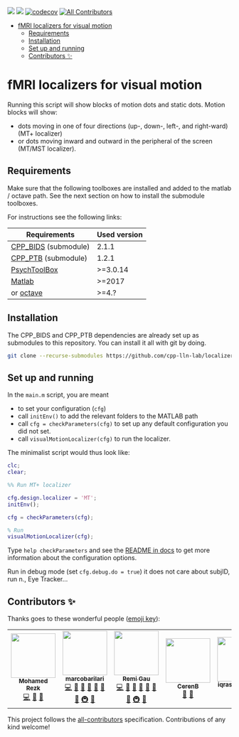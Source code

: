 [![](https://img.shields.io/badge/Octave-CI-blue?logo=Octave&logoColor=white)](https://github.com/cpp-lln-lab/localizer_visual_motion/actions)
![](https://github.com/cpp-lln-lab/localizer_visual_motion/workflows/CI/badge.svg)
[![codecov](https://codecov.io/gh/cpp-lln-lab/localizer_visual_motion/branch/master/graph/badge.svg)](https://codecov.io/gh/cpp-lln-lab/localizer_visual_motion)
[![All Contributors](https://img.shields.io/badge/all_contributors-5-orange.svg?style=flat-square)](#contributors-)

- [fMRI localizers for visual motion](#fmri-localizers-for-visual-motion)
  - [Requirements](#requirements)
  - [Installation](#installation)
  - [Set up and running](#set-up-and-running)
  - [Contributors ✨](#contributors-)

# fMRI localizers for visual motion

Running this script will show blocks of motion dots and static dots. Motion
blocks will show:

- dots moving in one of four directions (up-, down-, left-, and right-ward) (MT+
  localizer)
- or dots moving inward and outward in the peripheral of the screen (MT/MST
  localizer).

## Requirements

Make sure that the following toolboxes are installed and added to the matlab /
octave path. See the next section on how to install the submodule toolboxes.

For instructions see the following links:

| Requirements                                                    | Used version |
| --------------------------------------------------------------- | ------------ |
| [CPP_BIDS](https://github.com/cpp-lln-lab/CPP_BIDS) (submodule) | 2.1.1        |
| [CPP_PTB](https://github.com/cpp-lln-lab/CPP_PTB) (submodule)   | 1.2.1        |
| [PsychToolBox](http://psychtoolbox.org/)                        | >=3.0.14     |
| [Matlab](https://www.mathworks.com/products/matlab.html)        | >=2017       |
| or [octave](https://www.gnu.org/software/octave/)               | >=4.?        |

## Installation

The CPP_BIDS and CPP_PTB dependencies are already set up as submodules to this
repository. You can install it all with git by doing.

```bash
git clone --recurse-submodules https://github.com/cpp-lln-lab/localizer_visual_motion.git
```

## Set up and running

In the `main.m` script, you are meant

- to set your configuration (`cfg`)
- call `initEnv()` to add the relevant folders to the MATLAB path
- call `cfg = checkParameters(cfg)` to set up any default configuration you did
  not set.
- call `visualMotionLocalizer(cfg)` to run the localizer.

The minimalist script would thus look like:

```matlab
clc;
clear;

%% Run MT+ localizer

cfg.design.localizer = 'MT';
initEnv();

cfg = checkParameters(cfg);

% Run
visualMotionLocalizer(cfg);
```

Type `help checkParameters` and see the [README in docs](./docs/README.md) to
get more information about the configuration options.

Run in debug mode (set `cfg.debug.do = true`) it does not care about subjID, run
n., Eye Tracker...

## Contributors ✨

Thanks goes to these wonderful people
([emoji key](https://allcontributors.org/docs/en/emoji-key)):

<!-- ALL-CONTRIBUTORS-LIST:START - Do not remove or modify this section -->
<!-- prettier-ignore-start -->
<!-- markdownlint-disable -->
<table>
  <tr>
    <td align="center"><a href="https://github.com/mohmdrezk"><img src="https://avatars2.githubusercontent.com/u/9597815?v=4?s=100" width="100px;" alt=""/><br /><sub><b>Mohamed Rezk</b></sub></a><br /><a href="https://github.com/cpp-lln-lab/localizer_visual_motion/commits?author=mohmdrezk" title="Code">💻</a> <a href="#design-mohmdrezk" title="Design">🎨</a> <a href="#ideas-mohmdrezk" title="Ideas, Planning, & Feedback">🤔</a></td>
    <td align="center"><a href="https://github.com/marcobarilari"><img src="https://avatars3.githubusercontent.com/u/38101692?v=4?s=100" width="100px;" alt=""/><br /><sub><b>marcobarilari</b></sub></a><br /><a href="https://github.com/cpp-lln-lab/localizer_visual_motion/commits?author=marcobarilari" title="Code">💻</a> <a href="#design-marcobarilari" title="Design">🎨</a> <a href="#ideas-marcobarilari" title="Ideas, Planning, & Feedback">🤔</a> <a href="https://github.com/cpp-lln-lab/localizer_visual_motion/issues?q=author%3Amarcobarilari" title="Bug reports">🐛</a> <a href="#userTesting-marcobarilari" title="User Testing">📓</a> <a href="https://github.com/cpp-lln-lab/localizer_visual_motion/pulls?q=is%3Apr+reviewed-by%3Amarcobarilari" title="Reviewed Pull Requests">👀</a> <a href="#question-marcobarilari" title="Answering Questions">💬</a> <a href="#infra-marcobarilari" title="Infrastructure (Hosting, Build-Tools, etc)">🚇</a> <a href="#maintenance-marcobarilari" title="Maintenance">🚧</a></td>
    <td align="center"><a href="https://remi-gau.github.io/"><img src="https://avatars3.githubusercontent.com/u/6961185?v=4?s=100" width="100px;" alt=""/><br /><sub><b>Remi Gau</b></sub></a><br /><a href="https://github.com/cpp-lln-lab/localizer_visual_motion/commits?author=Remi-Gau" title="Code">💻</a> <a href="#design-Remi-Gau" title="Design">🎨</a> <a href="#ideas-Remi-Gau" title="Ideas, Planning, & Feedback">🤔</a> <a href="https://github.com/cpp-lln-lab/localizer_visual_motion/issues?q=author%3ARemi-Gau" title="Bug reports">🐛</a> <a href="#userTesting-Remi-Gau" title="User Testing">📓</a> <a href="https://github.com/cpp-lln-lab/localizer_visual_motion/pulls?q=is%3Apr+reviewed-by%3ARemi-Gau" title="Reviewed Pull Requests">👀</a> <a href="#question-Remi-Gau" title="Answering Questions">💬</a> <a href="#infra-Remi-Gau" title="Infrastructure (Hosting, Build-Tools, etc)">🚇</a> <a href="#maintenance-Remi-Gau" title="Maintenance">🚧</a></td>
    <td align="center"><a href="https://github.com/CerenB"><img src="https://avatars1.githubusercontent.com/u/10451654?v=4?s=100" width="100px;" alt=""/><br /><sub><b>CerenB</b></sub></a><br /><a href="https://github.com/cpp-lln-lab/localizer_visual_motion/issues?q=author%3ACerenB" title="Bug reports">🐛</a> <a href="#userTesting-CerenB" title="User Testing">📓</a></td>
    <td align="center"><a href="https://github.com/iqrashahzad14"><img src="https://avatars.githubusercontent.com/u/75671348?v=4?s=100" width="100px;" alt=""/><br /><sub><b>iqrashahzad14</b></sub></a><br /><a href="https://github.com/cpp-lln-lab/localizer_visual_motion/commits?author=iqrashahzad14" title="Code">💻</a> <a href="#ideas-iqrashahzad14" title="Ideas, Planning, & Feedback">🤔</a></td>
  </tr>
</table>

<!-- markdownlint-restore -->
<!-- prettier-ignore-end -->

<!-- ALL-CONTRIBUTORS-LIST:END -->

This project follows the
[all-contributors](https://github.com/all-contributors/all-contributors)
specification. Contributions of any kind welcome!
